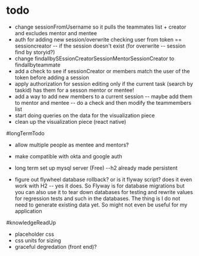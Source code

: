 # todo

* change sessionFromUsername so it pulls the teammates list + creator and excludes mentor and mentee 
* auth for adding new session/overwrite checking user from token == sessioncreator -- if the session doesn't exist (for overwrite -- session find by storyid?)
* change findallbySEssionCreatorSessionMentorSessionCreator to findallbyteammate
* add a check to see if sessionCreator or members match the user of the token before adding a session
* apply authorization for session editing only if the current task (search by taskid) has them for a sesson mentor or mentee!
* add a way to add new members to a current session -- maybe add them to mentor and mentee -- do a check and then modify the teammembers list
* start doing queries on the data for the visualization piece
* clean up the visualization piece (react native)


#longTermTodo

* allow multiple people as mentee and mentors?
* make compatible with okta and google auth

* long term set up mysql server (Free) --h2 already made persistent

* figure out flywheel database rollback? or is it flyway script? does it even work with H2 -- yes it does. So Flyway is for database migrations but you can also use it to tear down databases for testing and rewrite values for regression tests and such in the databases. The thing is I do not need to generate existing data yet. So might not even be useful for my application



#knowledgeReadUp

* placeholder css
* css units for sizing
* graceful degredation (front end)?